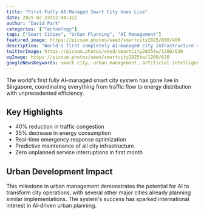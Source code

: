 ```yaml
---
title: "First Fully AI-Managed Smart City Goes Live"
date: 2025-02-23T12:44:31Z
author: "David Park"
categories: ["Technology"]
tags: ["Smart Cities", "Urban Planning", "AI Management"]
featured_image: https://picsum.photos/seed/smartcity2025/800/400
description: "World's first completely AI-managed city infrastructure system demonstrates unprecedented efficiency"
twitterImage: https://picsum.photos/seed/smartcity2025tw/1200/630
ogImage: https://picsum.photos/seed/smartcity2025tw/1200/630
googleNewsKeywords: smart city, urban management, artificial intelligence
---
```


The world's first fully AI-managed smart city system has gone live in Singapore, coordinating everything from traffic flow to energy distribution with unprecedented efficiency.

## Key Highlights

* 40% reduction in traffic congestion
* 35% decrease in energy consumption
* Real-time emergency response optimization
* Predictive maintenance of all city infrastructure
* Zero unplanned service interruptions in first month

## Urban Development Impact

This milestone in urban management demonstrates the potential for AI to transform city operations, with several other major cities already planning similar implementations. The system's success has sparked international interest in AI-driven urban planning.